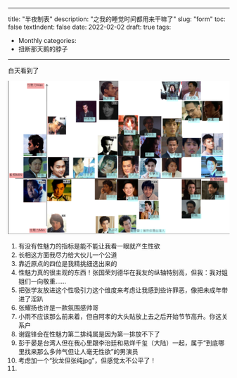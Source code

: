 
---
title: "半夜制表"
description: "之我的睡觉时间都用来干嘛了"
slug: "form"
toc: false
textIndent: false
date: 2022-02-02
draft: true
tags:
  - Monthly
categories:
  - 扭断那天鹅的脖子
---

白天看到了

![](https://raw.githubusercontent.com/Meyerclex/image/main/20230202005829.png)

1. 有没有性魅力的指标是能不能让我看一眼就产生性欲
2. 长相这方面我尽力给大伙儿一个公道
3. 靠近原点的四位是我精挑细选出来的
4. 性魅力真的很主观的东西！张国荣刘德华在我友的纵轴特别高，但我：我对姐姐们一向敬重……
5. 把张学友放进这个性吸引力这个维度来考虑让我感到些许罪恶，像把未成年带进了淫趴
6. 张耀扬也许是一款氛围感帅哥
7. 小雨不应该那么前来着，但自阿孝的大头贴放上去之后开始节节高升。你这关系户
8.  谢霆锋会在性魅力第二排纯属是因为第一排放不下了
9.  彭于晏是台湾人但在我心里跟李治廷和易烊千玺（大陆）一起，属于“到底哪里找来那么多帅气但让人毫无性欲”的男演员
10. 考虑加一个“狄龙但张纯jpg”，但感觉太不公平了！
11. 